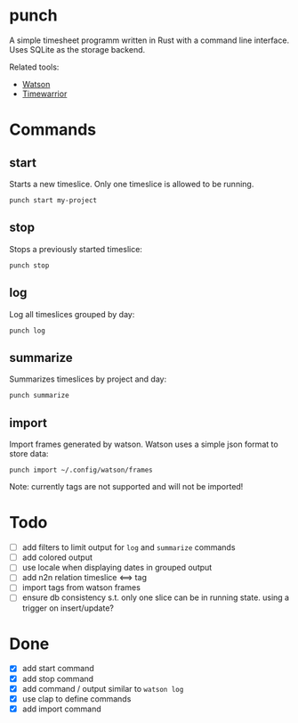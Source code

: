 # punch

A simple timesheet programm written in Rust with a command line interface. Uses SQLite as the storage backend.

Related tools:

- [Watson](https://github.com/TailorDev/Watson)
- [Timewarrior](https://timewarrior.net/)

# Commands

## start

Starts a new timeslice. Only one timeslice is allowed to be running.

`punch start my-project`

## stop

Stops a previously started timeslice:

`punch stop`

## log

Log all timeslices grouped by day:

`punch log`

## summarize

Summarizes timeslices by project and day:

`punch summarize`

## import

Import frames generated by watson. Watson uses a simple json format to store data:

`punch import ~/.config/watson/frames`

Note: currently tags are not supported and will not be imported!

# Todo

- [ ] add filters to limit output for `log` and `summarize` commands
- [ ] add colored output
- [ ] use locale when displaying dates in grouped output
- [ ] add n2n relation timeslice <==> tag
- [ ] import tags from watson frames
- [ ] ensure db consistency s.t. only one slice can be in running state. using a trigger on insert/update?

# Done

- [x] add start command
- [x] add stop command
- [x] add command / output similar to `watson log`
- [x] use clap to define commands
- [x] add import command
